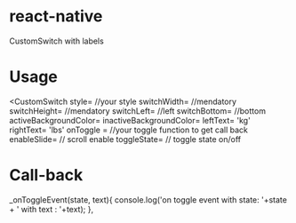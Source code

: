 # react-native

CustomSwitch with labels

# Usage
<CustomSwitch
  style= //your style
  switchWidth= //mendatory
  switchHeight= //mendatory
  switchLeft= //left
  switchBottom= //bottom
  activeBackgroundColor= 
  inactiveBackgroundColor= 
  leftText= 'kg'
  rightText=  'lbs'
  onToggle = //your toggle function to get call back
  enableSlide= // scroll enable
  toggleState= // toggle state on/off
  >
  </CustomSwitch>



# Call-back
_onToggleEvent(state, text){
      console.log('on toggle event with state: '+state + ' with text : '+text);
    },
    
    
